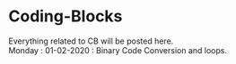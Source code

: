 # Coding-Blocks
Everything related to CB will be posted here.<br>
Monday : 01-02-2020 : Binary Code Conversion and loops.
